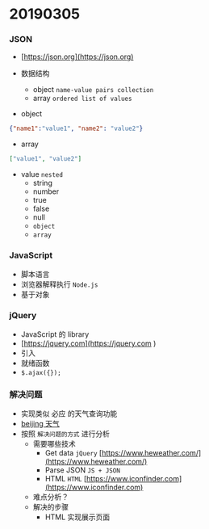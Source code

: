 # 20190305

### JSON
- [https://json.org](https://json.org)
- 数据结构
    - object `name-value pairs collection`
    - array `ordered list of values`

- object

```json
{"name1":"value1", "name2": "value2"}
```
- array
```json
["value1", "value2"]      
```

- value `nested`
    - string
    - number
    - true
    - false
    - null
    - `object`
    - `array`
    
### JavaScript
- 脚本语言
- 浏览器解释执行 `Node.js`
- 基于对象

### jQuery
- JavaScript 的 library 
- [https://jquery.com](https://jquery.com   )
- 引入
- 就绪函数
- `$.ajax({});`

### 解决问题
- 实现类似 必应 的天气查询功能
- [beijing 天气](https://cn.bing.com/search?q=beijing+%E5%A4%A9%E6%B0%94&qs=n&form=QBRE&sp=-1&pq=beijing+%E5%A4%A9%E6%B0%94&sc=0-10&sk=&cvid=7A7E53C7F97D49EFB5AF5F9F31FD8446)
- 按照 `解决问题的方式` 进行分析
    - 需要哪些技术
        - Get data `jQuery` [https://www.heweather.com/](https://www.heweather.com/)
        - Parse JSON `JS + JSON`
        - HTML `HTML`  [https://www.iconfinder.com](https://www.iconfinder.com)
    - 难点分析？
    - 解决的步骤
        - HTML 实现展示页面
    
    
